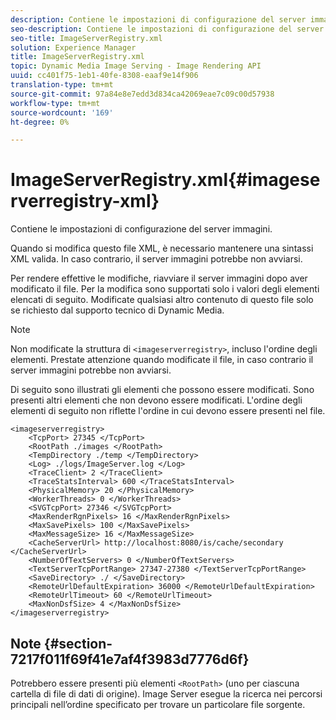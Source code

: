 ```yaml
---
description: Contiene le impostazioni di configurazione del server immagini.
seo-description: Contiene le impostazioni di configurazione del server immagini.
seo-title: ImageServerRegistry.xml
solution: Experience Manager
title: ImageServerRegistry.xml
topic: Dynamic Media Image Serving - Image Rendering API
uuid: cc401f75-1eb1-40fe-8308-eaaf9e14f906
translation-type: tm+mt
source-git-commit: 97a84e8e7edd3d834ca42069eae7c09c00d57938
workflow-type: tm+mt
source-wordcount: '169'
ht-degree: 0%

---
```



# ImageServerRegistry.xml{#imageserverregistry-xml}

Contiene le impostazioni di configurazione del server immagini.

Quando si modifica questo file XML, è necessario mantenere una sintassi XML valida. In caso contrario, il server immagini potrebbe non avviarsi.

Per rendere effettive le modifiche, riavviare il server immagini dopo aver modificato il file. Per la modifica sono supportati solo i valori degli elementi elencati di seguito. Modificate qualsiasi altro contenuto di questo file solo se richiesto dal supporto tecnico di Dynamic Media.

>[!NOTE]
>
>Non modificate la struttura di `<imageserverregistry>`, incluso l&#39;ordine degli elementi. Prestate attenzione quando modificate il file, in caso contrario il server immagini potrebbe non avviarsi.

Di seguito sono illustrati gli elementi che possono essere modificati. Sono presenti altri elementi che non devono essere modificati. L&#39;ordine degli elementi di seguito non riflette l&#39;ordine in cui devono essere presenti nel file.

```
<imageserverregistry>
    <TcpPort> 27345 </TcpPort>    
    <RootPath ./images </RootPath>
    <TempDirectory ./temp </TempDirectory>
    <Log> ./logs/ImageServer.log </Log>
    <TraceClient> 2 </TraceClient>
    <TraceStatsInterval> 600 </TraceStatsInterval>
    <PhysicalMemory> 20 </PhysicalMemory>
    <WorkerThreads> 0 </WorkerThreads>
    <SVGTcpPort> 27346 </SVGTcpPort>
    <MaxRenderRgnPixels> 16 </MaxRenderRgnPixels>
    <MaxSavePixels> 100 </MaxSavePixels>
    <MaxMessageSize> 16 </MaxMessageSize>
    <CacheServerUrl> http://localhost:8080/is/cache/secondary </CacheServerUrl>
    <NumberOfTextServers> 0 </NumberOfTextServers>
    <TextServerTcpPortRange> 27347-27380 </TextServerTcpPortRange>
    <SaveDirectory> ./ </SaveDirectory>
    <RemoteUrlDefaultExpiration> 36000 </RemoteUrlDefaultExpiration>
    <RemoteUrlTimeout> 60 </RemoteUrlTimeout>
    <MaxNonDsfSize> 4 </MaxNonDsfSize>
</imageserverregistry>
```

## Note {#section-7217f011f69f41e7af4f3983d7776d6f}

Potrebbero essere presenti più elementi `<RootPath>` (uno per ciascuna cartella di file di dati di origine). Image Server esegue la ricerca nei percorsi principali nell’ordine specificato per trovare un particolare file sorgente.
